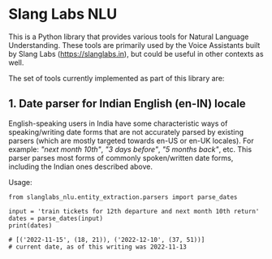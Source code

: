 # Slang Labs NLU

This is a Python library that provides various tools for Natural Language Understanding. These tools are primarily used by the Voice Assistants built by Slang Labs (https://slanglabs.in), but could be useful in other contexts as well.

The set of tools currently implemented as part of this library are:
## 1. Date parser for Indian English (en-IN) locale
English-speaking users in India have some characteristic ways of speaking/writing date forms that are not accurately parsed by existing parsers (which are mostly targeted towards en-US or en-UK locales). For example: _"next month 10th"_, _"3 days before"_, _"5 months back"_, etc. This parser parses most forms of commonly spoken/written date forms, including the Indian ones described above.

Usage:
```
from slanglabs_nlu.entity_extraction.parsers import parse_dates

input = 'train tickets for 12th departure and next month 10th return'
dates = parse_dates(input)
print(dates)

# [('2022-11-15', (18, 21)), ('2022-12-10', (37, 51))]
# current date, as of this writing was 2022-11-13
```